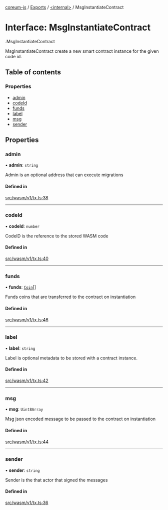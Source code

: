 [coreum-js](../README.md) / [Exports](../modules.md) / [<internal\>](../modules/internal_.md) / MsgInstantiateContract

# Interface: MsgInstantiateContract

[<internal>](../modules/internal_.md).MsgInstantiateContract

MsgInstantiateContract create a new smart contract instance for the given
code id.

## Table of contents

### Properties

- [admin](internal_.MsgInstantiateContract.md#admin)
- [codeId](internal_.MsgInstantiateContract.md#codeid)
- [funds](internal_.MsgInstantiateContract.md#funds)
- [label](internal_.MsgInstantiateContract.md#label)
- [msg](internal_.MsgInstantiateContract.md#msg)
- [sender](internal_.MsgInstantiateContract.md#sender)

## Properties

### admin

• **admin**: `string`

Admin is an optional address that can execute migrations

#### Defined in

[src/wasm/v1/tx.ts:38](https://github.com/CooperFoundation/coreum-js/blob/b574423/src/wasm/v1/tx.ts#L38)

___

### codeId

• **codeId**: `number`

CodeID is the reference to the stored WASM code

#### Defined in

[src/wasm/v1/tx.ts:40](https://github.com/CooperFoundation/coreum-js/blob/b574423/src/wasm/v1/tx.ts#L40)

___

### funds

• **funds**: [`Coin`](../modules/internal_.md#coin)[]

Funds coins that are transferred to the contract on instantiation

#### Defined in

[src/wasm/v1/tx.ts:46](https://github.com/CooperFoundation/coreum-js/blob/b574423/src/wasm/v1/tx.ts#L46)

___

### label

• **label**: `string`

Label is optional metadata to be stored with a contract instance.

#### Defined in

[src/wasm/v1/tx.ts:42](https://github.com/CooperFoundation/coreum-js/blob/b574423/src/wasm/v1/tx.ts#L42)

___

### msg

• **msg**: `Uint8Array`

Msg json encoded message to be passed to the contract on instantiation

#### Defined in

[src/wasm/v1/tx.ts:44](https://github.com/CooperFoundation/coreum-js/blob/b574423/src/wasm/v1/tx.ts#L44)

___

### sender

• **sender**: `string`

Sender is the that actor that signed the messages

#### Defined in

[src/wasm/v1/tx.ts:36](https://github.com/CooperFoundation/coreum-js/blob/b574423/src/wasm/v1/tx.ts#L36)
